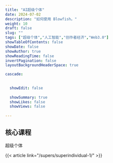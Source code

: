 ```yaml
---
title: "AI超级个体"
date: 2024-07-02
description: "如何使用 Blowfish。"
weight: 10
draft: false
slug: ""
tags: ["超级个体","人工智能","创作者经济","Web3.0"]
showTableOfContents: false
showDate: false
showAuthor: true
showReadingTime: false
invertPagination: false
layoutBackgroundHeaderSpace: true

cascade: 
  
  
  showEdit: false
  
  showSummary: true
  showLikes: false
  showViews: false
  
---
```



## 核心课程


超级个体

{{< article link="/supers/superindividual-1/" >}}


 
